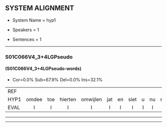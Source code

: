 
## SYSTEM ALIGNMENT

- System Name = hyp1

- Speakers = 1

- Sentences = 1

---

### S01C066V4_3+4LGPseudo

#### (S01C066V4_3+4LGPseudo-words)

- Cor=0.0%	Sub=67.9%	Del=0.0%	Ins=32.1%

|  |  |  |  |  |  |  |  |  |  |  |  |  |  |  |  |  |  |  |  |  |  |  |  |  |  |  |  |  |  |  |  |  |  |  |  |  |  |  |  |  |  |  |  |  |  |  |  |  |  |  |  |  |  |  |  |  |  |  |  |  |  |  |  |  |  |  |  |  |  |  |  |  |  |  |  |  |  |  |
|:--- |:---:|:---:|:---:|:---:|:---:|:---:|:---:|:---:|:---:|:---:|:---:|:---:|:---:|:---:|:---:|:---:|:---:|:---:|:---:|:---:|:---:|:---:|:---:|:---:|:---:|:---:|:---:|:---:|:---:|:---:|:---:|:---:|:---:|:---:|:---:|:---:|:---:|:---:|:---:|:---:|:---:|:---:|:---:|:---:|:---:|:---:|:---:|:---:|:---:|:---:|:---:|:---:|:---:|:---:|:---:|:---:|:---:|:---:|:---:|:---:|:---:|:---:|:---:|:---:|:---:|:---:|:---:|:---:|:---:|:---:|:---:|:---:|:---:|:---:|:---:|:---:|:---:|:---:|
| REF |  |  |  |  |  |  |  |  |  |  |  |  |  |  |  |  |  |  |  |  |  |  |  |  |  | ometuif | toejietsen | oonwijlen | jattesiet | nurudien | stoenydaas | deuveltek | * | juitonie | * | gevijdel | sidowaan | spekkeraai | wachteniek | verpierik | * | nappegreeuw | mantaroen | schielendaspen | * | crobeklunker | * | * | kabbestepen | verwarig | * | ooiebiekje | fandelig | * | jalekrewen | smoralij | zeekvlachine | kanaroe | toineetlijgen | * | meitsegrok | kantelogsten | ondermind | choporatie | zennebral | ijraspangen | * | blottenduuf | girdofhaalder | tobbermoeit | * | * | poentalschouden | * | havedil | verbrakkertje | gerauwejaak | hapeneren |
| HYP1 | omdee | toe | hierten | omwijlen | jat | en | siet | u | nu | rudin | stoi | daas | deve | veltek | jutoni | gevl | geedel | sidoan | spikerrai | wachtenik | verpirik | matergreeuw | antaroon | schelen | daspemp | srom | dek | lunker | ka | x | a | beteppen | van | wager | ooi | ooie | biekje | van | dellis | jal | jalic | reuwen | smorale | zeevlakchindo | cannaro | toineet | leigen | met | net | sin | grok | kane | nog | stin | onderniemd | shoporati | senenv | bral | en | ra | span | spannen | noten | duuf | grtof | helder | tobbermoete | meit | poa | poen | talschouw | den | heveddil | verbrak | ertje | gou | jak | haenderen |
| EVAL | I | I | I | I | I | I | I | I | I | I | I | I | I | I | I | I | I | I | I | I | I | I | I | I | I | S | S | S | S | S | S | S | S | S | S | S | S | S | S | S | S | S | S | S | S | S | S | S | S | S | S | S | S | S | S | S | S | S | S | S | S | S | S | S | S | S | S | S | S | S | S | S | S | S | S | S | S | S |
---

---
